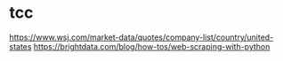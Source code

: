 # tcc
https://www.wsj.com/market-data/quotes/company-list/country/united-states
https://brightdata.com/blog/how-tos/web-scraping-with-python
